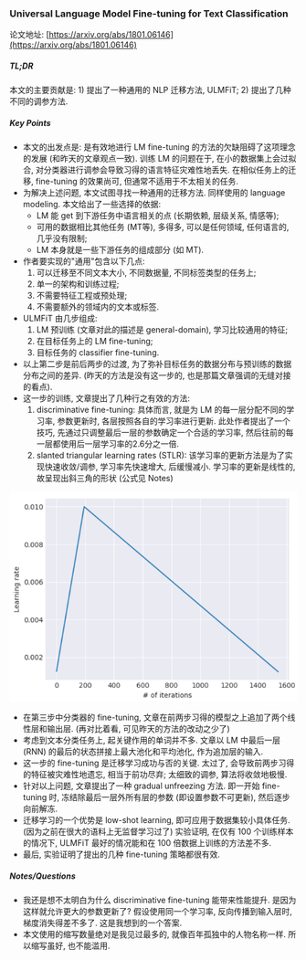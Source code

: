 ### Universal Language Model Fine-tuning for Text Classification

论文地址: [https://arxiv.org/abs/1801.06146](https://arxiv.org/abs/1801.06146)

##### TL;DR

本文的主要贡献是: 1) 提出了一种通用的 NLP 迁移方法, ULMFiT; 2) 提出了几种不同的调参方法.

##### Key Points

* 本文的出发点是: 是有效地进行 LM fine-tuning 的方法的欠缺阻碍了这项理念的发展 (和昨天的文章观点一致). 训练 LM 的问题在于, 在小的数据集上会过拟合, 对分类器进行调参会导致习得的语言特征灾难性地丢失. 在相似任务上的迁移, fine-tuning 的效果尚可, 但通常不适用于不太相关的任务.
* 为解决上述问题, 本文试图寻找一种通用的迁移方法. 同样使用的 language modeling. 本文给出了一些选择的依据:
    * LM 能 get 到下游任务中语言相关的点 (长期依赖, 层级关系, 情感等);
    * 可用的数据相比其他任务 (MT等), 多得多, 可以是任何领域, 任何语言的, 几乎没有限制;
    * LM 本身就是一些下游任务的组成部分 (如 MT).
* 作者要实现的"通用"包含以下几点:
    1. 可以迁移至不同文本大小, 不同数据量, 不同标签类型的任务上;
    2. 单一的架构和训练过程;
    3. 不需要特征工程或预处理;
    4. 不需要额外的领域内的文本或标签.
* ULMFiT 由几步组成:
    1. LM 预训练 (文章对此的描述是 general-domain), 学习比较通用的特征;
    2. 在目标任务上的 LM fine-tuning;
    3. 目标任务的 classifier fine-tuning.
* 以上第二步是前后两步的过渡, 为了弥补目标任务的数据分布与预训练的数据分布之间的差异. (昨天的方法是没有这一步的, 也是那篇文章强调的无缝对接的看点).
* 这一步的训练, 文章提出了几种行之有效的方法:
    1. discriminative fine-tuning: 具体而言, 就是为 LM 的每一层分配不同的学习率, 参数更新时, 各层按照各自的学习率进行更新. 此处作者提出了一个技巧, 先通过只调整最后一层的参数确定一个合适的学习率, 然后往前的每一层都使用后一层学习率的2.6分之一倍.
    2. slanted triangular learning rates (STLR): 该学习率的更新方法是为了实现快速收敛/调参, 学习率先快速增大, 后缓慢减小. 学习率的更新是线性的, 故呈现出斜三角的形状 (公式见 Notes)

![](../img/slanted_triangular_learning_rate_schedule.png)

* 在第三步中分类器的 fine-tuning, 文章在前两步习得的模型之上追加了两个线性层和输出层. (再对比着看, 可见昨天的方法的改动之少了)
* 考虑到文本分类任务上, 起关键作用的单词并不多. 文章以 LM 中最后一层 (RNN) 的最后的状态拼接上最大池化和平均池化, 作为追加层的输入.
* 这一步的 fine-tuning 是迁移学习成功与否的关键. 太过了, 会导致前两步习得的特征被灾难性地遗忘, 相当于前功尽弃; 太细致的调参, 算法将收敛地极慢.
* 针对以上问题, 文章提出了一种 gradual unfreezing 方法. 即一开始 fine-tuning 时, 冻结除最后一层外所有层的参数 (即设置参数不可更新), 然后逐步向前解冻.
* 迁移学习的一个优势是 low-shot learning, 即可应用于数据集较小具体任务. (因为之前在很大的语料上无监督学习过了) 实验证明, 在仅有 100 个训练样本的情况下, ULMFiT 最好的情况能和在 100 倍数据上训练的方法差不多.
* 最后, 实验证明了提出的几种 fine-tuning 策略都很有效.

##### Notes/Questions

* 我还是想不太明白为什么 discriminative fine-tuning 能带来性能提升. 是因为这样就允许更大的参数更新了? 假设使用同一个学习率, 反向传播到输入层时, 梯度消失得差不多了. 这是我想到的一个答案.
* 本文使用的缩写数量绝对是我见过最多的, 就像百年孤独中的人物名称一样. 所以缩写虽好, 也不能滥用.
